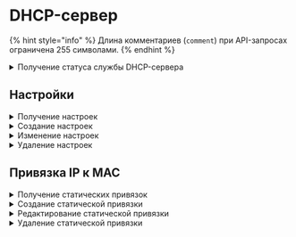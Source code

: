 # DHCP-сервер

{% hint style="info" %}
Длина комментариев (`comment`) при API-запросах ограничена 255 символами.
{% endhint %}

<details>
<summary>Получение статуса службы DHCP-сервера</summary>

```
GET /dhcp_server/status
```

**Ответ на успешный запрос:**

```json5
[
  {
    "name": "string",
    "status": "active" | "activating" | "deactivating" | "failed" | "inactive" | "reloading",
    "msg": ["string"]
  }
]
```

* `name` - название службы;
* `status` - текущее состояние службы;
* `msg` - список строк, подробно описывающих состояние службы;

</details>

## Настройки

<details>
<summary>Получение настроек</summary>

```
GET /dhcp_server/settings
```

**Пример ответа на успешный запрос:**

```json5
[
  {
        "enabled": "boolean",
        "interface": "string",
        "relay": {
            "external_servers": [
                "string"
            ]
        },
        "server": null,
        "id": "string"
    },
  {
        "enabled": "boolean",
        "interface": "string",
        "relay": null,
        "server": {
            "dns": ["string"],
            "domain": "string",
            "gateway": "string",
            "lease_time": "integer",
            "options": [
                {
                    "comment": "string",
                    "enabled": "boolean",
                    "forced": "boolean",
                    "option": "string"
                }
            ],
            "ranges": [ "string" ],
            "routes": [ {
                    "destination": "string",
                    "gateway": "string"
                } ],
            "tftp_filename": "string",
            "tftp_server": "string",
            "wins": [ "string" ],
            "wpad_enabled": "boolean"
        },
        "id": "string"
    },
    ...
]
```

* `id` - идентификатор настройки;
* `enabled` - включена или выключена настройка;
* `interface` - интерфейс Ideco NGFW;
* `relay` - режим работы (если активен `server`, должен быть `null`);
  * `external_servers` - IP-адрес внешнего DHCP-сервера;
* `server` - режим работы (если активен `relay`, должен быть `null`)
  * `dns` - поля DNS-1 и DNS-2 в веб-интерфейсе. Если не задано значение в поле DNS-1 или DNS-2, то DNS-сервером для всех сетевых устройств локальной сети будет являться Ideco NGFW;
  * `domain` - DNS-суффикс;
  * `gateway` - шлюз для направления трафика по умолчанию. Если поле не заполнено, шлюзом будет выступать IP-адрес выбранного интерфейса;
  * `lease_time` - время аренды (в минутах);
  * `options` - опции dnsmasq:
    - `comment` - комментарий (может быть пустым);
    - `enabled` - включена или отключена опция;
    - `forced` - принудительная отправка опции клиенту;
    - `option` - значение опции;
  * `ranges` - диапазон IP-адресов для выдачи;
  * `routes` - статические маршруты:
    - `destination` - хост;
    - `gateway` - шлюз;
  * `tftp_filename` - имя файла для загрузки по TFTP;
  * `tftp_server` - IP-адрес TFTP-сервера для настройки загрузки образа по сети;
  * `wins` - IP-адрес WINS-сервера;
  * `wpad_enabled` - включение протокола автоматической настройки прокси. Для работы WPAD необходимо разрешить прямые подключения к прокси.

</details>

<details>
<summary>Создание настроек</summary>

```
POST /dhcp_server/settings
```

**Json-тело запроса для режима сервера:**

```json5
{
      "enabled": "boolean",
      "interface": "string",
      "relay": null,
      "server": {
          "dns": ["string"],
          "domain": "string",
          "gateway": "string",
          "lease_time": "integer",
          "options": [
              {
                  "comment": "string",
                  "enabled": "boolean",
                  "forced": "boolean",
                  "option": "string"
              }
          ],
          "ranges": [ "string" ],
          "routes": [ {
                  "destination": "string",
                  "gateway": "string"
              } ],
          "tftp_filename": "string",
          "tftp_server": "string",
          "wins": [ "string" ],
          "wpad_enabled": "boolean"
      }
  }
```

**Json-тело запроса для режима релея:**

```json5
{
      "enabled": "boolean",
      "interface": "string",
      "relay": {
          "external_servers": [
              "string"
          ]
      },
      "server": null
  }
```

**Ответ на успешный запрос:**

```json5
{
  "id": "string",
}
```

</details>

<details>
<summary>Изменение настроек</summary>

```
PATCH /dhcp_server/settings/<id настройки>
```

**Json-тело запроса - все или некоторые поля для создания настроек, например:**

```json5
{
      "relay": {
          "external_servers": [
              "string"
          ]
      }
  }
```

Ответ: Статус 200

</details>

<details>
<summary>Удаление настроек</summary>

```
DELETE /dhcp_server/settings/<id настройки>
```

Ответ: 200 ОК

</details>

## Привязка IP к MAC

<details>
<summary>Получение статических привязок</summary>

```
GET /dhcp_server/static_leases
```

**Пример ответа на успешный запрос:**

```json5
[
    {
        "comment": "",
        "enabled": true,
        "ip_address": "192.168.0.40",
        "mac": "50:46:5d:6e:8c:20",
        "id": "3e4827dd-5e0c-4932-98b1-fa2d9826b0ce"
    },
    ...
]
```

</details>

<details>
<summary>Создание статической привязки</summary>

```
POST /dhcp_server/static_leases
```

**Json-тело запроса:**

```json5
{
    "comment": "string",
    "enabled": "boolean",
    "ip_address": "string",
    "mac": "string"
  }
```

Будьте внимательны при согласовании настроек клиентских устройств и DHCP-сервера на Ideco NGFW. Некоторые устройства предоставляют MAC-адрес с разделенными с помощью дефиса октетами (01-02-03-04-05-06). В настройках Ideco NGFW октеты MAC-адреса разделяются только двоеточиями (01:02:03:04:05:06).

**Ответ на успешный запрос:**

```json5
{
  "id": "string"
}
```

</details>

<details>
<summary>Редактирование статической привязки</summary>

```
PATCH /dhcp_server/static_leases/<id статической привязки>
```

**Json-тело запроса (все или некоторые поля):**

```json5
{
    "comment": "string",
    "enabled": "boolean",
    "ip_address": "string",
    "mac": "string"
  }
```

Ответ: 200 ОК

</details>

<details>
<summary>Удаление статической привязки</summary>

```
DELETE /dhcp_server/static_leases/<id статической привязки>
```

Ответ: 200 ОК

</details>
